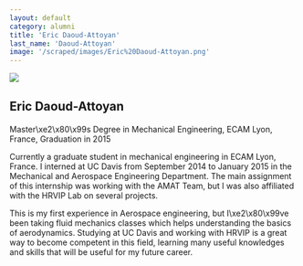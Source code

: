```yaml
---
layout: default
category: alumni
title: 'Eric Daoud-Attoyan'
last_name: 'Daoud-Attoyan'
image: '/scraped/images/Eric%20Daoud-Attoyan.png'
---
```


<img src="{{ page.image }}">

<h2 class="team-title">Eric Daoud-Attoyan</h2>
<h4 class="team-position"></h4>
<p>Master\xe2\x80\x99s Degree in Mechanical Engineering, ECAM Lyon, France, Graduation in 2015</p>
<p>Currently a graduate student in mechanical engineering in ECAM Lyon, France. I interned at UC Davis from September 2014 to January 2015 in the Mechanical and Aerospace Engineering Department. The main assignment of this internship was working with the AMAT Team, but I was also affiliated with the HRVIP Lab on several projects.</p>
<p>This is my first experience in Aerospace engineering, but I\xe2\x80\x99ve been taking fluid mechanics classes which helps understanding the basics of aerodynamics. Studying at UC Davis and working with HRVIP is a great way to become competent in this field, learning many useful knowledges and skills that will be useful for my future career.</p>
<ul class="team-member-other-info"></ul>